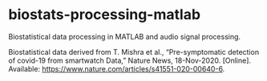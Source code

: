 # biostats-processing-matlab
Biostatistical data processing in MATLAB and audio signal processing.

Biostatistical data derived from T. Mishra et al., “Pre-symptomatic detection of covid-19 from smartwatch Data,” Nature News, 18-Nov-2020. [Online].
Available: https://www.nature.com/articles/s41551-020-00640-6.
